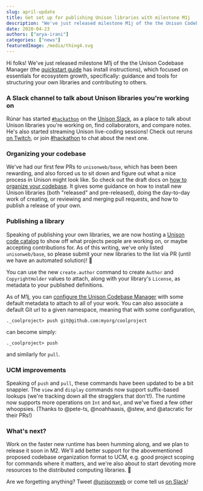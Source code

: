 ```yaml
---
slug: april-update
title: Get set up for publishing Unison libraries with milestone M1j
description: "We've just released milestone M1j of the the Unison Codebase Manager, which focused on essentials for ecosystem growth, specifically: guidance and tools for structuring and licensing your own libraries, and contributing to others."
date: 2020-04-23
authors: ["arya-irani"]
categories: ["news"]
featuredImage: /media/thing4.svg
---
```


Hi folks!  We've just released milestone M1j of the the Unison Codebase Manager (the [quickstart guide](/docs/quickstart) has install instructions), which focused on essentials for ecosystem growth, specifically: guidance and tools for structuring your own libraries and contributing to others. 

### A Slack channel to talk about Unison libraries you're working on

Rúnar has started [`#hackathon`](https://slack.com/app_redirect?channel=C011CJFTQP9&team=TLL09QC85) on the [Unison Slack](/slack), as a place to talk about Unison libraries you're working on, find collaborators, and compare notes. He's also started streaming Unison live-coding sessions! Check out reruns [on Twitch](https://twitch.tv/runarorama), or join [#hackathon](hackathon) to chat about the next one.

### Organizing your codebase

We've had our first few PRs to `unisonweb/base`, which has been been rewarding, and also forced us to sit down and figure out what a nice process in Unison might look like.  So check out the draft docs on [how to organize your codebase](codebase-organization).  It gives some guidance on how to install new Unison libraries (both "released" and pre-released), doing the day-to-day work of creating, or reviewing and merging pull requests, and how to publish a release of your own.

### Publishing a library

Speaking of publishing your own libraries, we are now hosting a [Unison code catalog](libraries) to show off what projects people are working on, or maybe accepting contributions for.  As of this writing, we've only listed `unisonweb/base`, so please submit your new libraries to the list via PR (until we have an automated solution)! :slightly_smiling_face:

You can use the new `create.author` command to create `Author` and `CopyrightHolder` values to attach, along with your library's `License`, as metadata to your published definitions.

As of M1j, you can [configure the Unison Codebase Manager](configuration) with some default metadata to attach to all of your work.  You can also associate a default Git url to a given namespace, meaning that with some configuration,

```
._coolproject> push git@github.com:myorg/coolproject
```

can become simply:

```
._coolproject> push
```

and similarly for `pull`.

### UCM improvements

Speaking of `push` and `pull`, these commands have been updated to be a bit snappier.  The `view` and `display` commands now support suffix-based lookups (we're tracking down all the stragglers that don't!). The runtime now supports more operations on `Int` and `Nat`, and we've fixed a few other whoopsies.  (Thanks to @pete-ts, @noahhaasis, @stew, and @atacratic for their PRs!)

### What's next?

Work on the faster new runtime has been humming along, and we plan to release it soon in M2.  We'll add better support for the abovementioned proposed codebase organization format to UCM, e.g. good project scoping for commands where it matters, and we're also about to start devoting more resources to the distributed computing libraries. :rocket:

Are we forgetting anything?  Tweet [@unisonweb](twitter) or come tell us [on Slack](slack)!



[codebase-organization]: /docs/codebase-organization
[configuration]: /docs/configuration
[libraries]: /docs/libraries
[M1j]: https://github.com/unisonweb/unison/releases/tag/release%2FM1j
[devcontainer]: https://github.com/unisonweb/vscode-devcontainer
[hackathon]: https://slack.com/app_redirect?channel=C011CJFTQP9&team=TLL09QC85
[slack]: https://unisonweb.org/slack
[twitter]: https://twitter.com/unisonweb

